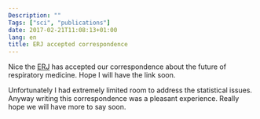 ```yaml
---
Description: ""
Tags: ["sci", "publications"]
date: 2017-02-21T11:08:13+01:00
lang: en
title: ERJ accepted correspondence
---
```


Nice the [ERJ](http://erj.ersjournals.com) has accepted our
correspondence about the future of respiratory medicine.  Hope I will
have the link soon.  

Unfortunately I had extremely limited room to address the statistical
issues.  Anyway writing this correspondence was a pleasant experience.
Really hope we will have more to say soon.

